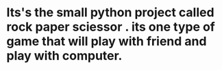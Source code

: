 # Its's the small python project called rock paper sciessor . its one type of game that will play with friend and play with computer.
